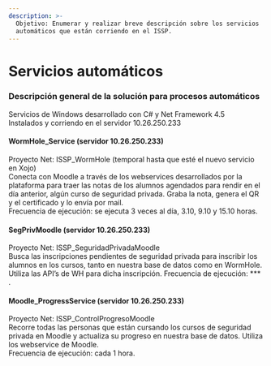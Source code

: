 ```yaml
---
description: >-
  Objetivo: Enumerar y realizar breve descripción sobre los servicios
  automáticos que están corriendo en el ISSP.
---
```


# Servicios automáticos

### Descripción general de la solución para procesos automáticos

Servicios de Windows desarrollado con C# y Net Framework 4.5\
Instalados y corriendo en el servidor 10.26.250.233

#### WormHole\_Service (servidor 10.26.250.233)

Proyecto Net: ISSP\_WormHole (temporal hasta que esté el nuevo servicio en Xojo)\
Conecta con Moodle a través de los webservices desarrollados por la plataforma para traer las notas de los alumnos agendados para rendir en el día anterior, algún curso de seguridad privada. Graba la nota, genera el QR y el certificado y lo envía por mail.\
Frecuencia de ejecución: se ejecuta 3 veces al día, 3.10, 9.10 y 15.10 horas.

#### SegPrivMoodle (servidor 10.26.250.233)

Proyecto Net: ISSP\_SeguridadPrivadaMoodle\
Busca las inscripciones pendientes de seguridad privada para inscribir los alumnos en los cursos, tanto en nuestra base de datos como en WormHole.\
Utiliza las API’s de WH para dicha inscripción. Frecuencia de ejecución: \*\*\* .

#### Moodle\_ProgressService  (servidor 10.26.250.233)

Proyecto Net: ISSP\_ControlProgresoMoodle\
Recorre todas las personas que están cursando los cursos de seguridad privada en Moodle y actualiza su progreso en nuestra base de datos. Utiliza los webservice de Moodle.\
Frecuencia de ejecución: cada 1 hora.

